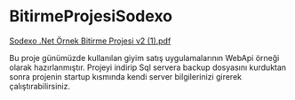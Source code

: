 # BitirmeProjesiSodexo

[Sodexo .Net Örnek Bitirme Projesi v2 (1).pdf](https://github.com/Semra4141/BitirmeProjesiSodexo/files/8022593/Sodexo.Net.Ornek.Bitirme.Projesi.v2.1.pdf)


Bu proje günümüzde kullanılan giyim satış uygulamalarının WebApi örneği olarak hazırlanmıştır.
Projeyi indirip Sql servera backup dosyasını kurduktan sonra projenin startup kısmında kendi server
bilgilerinizi girerek çalıştırabilirsiniz.
